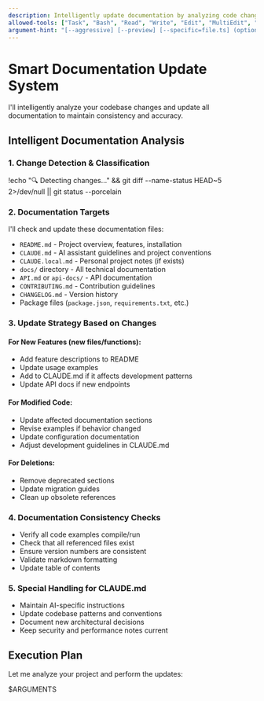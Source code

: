 ```yaml
---
description: Intelligently update documentation by analyzing code changes and maintaining consistency
allowed-tools: ["Task", "Bash", "Read", "Write", "Edit", "MultiEdit", "Glob", "Grep", "WebSearch"]
argument-hint: "[--aggressive] [--preview] [--specific=file.ts] (optional flags)"
---
```


# Smart Documentation Update System

I'll intelligently analyze your codebase changes and update all documentation to maintain consistency and accuracy.

## Intelligent Documentation Analysis

### 1. Change Detection & Classification
!echo "🔍 Detecting changes..." && git diff --name-status HEAD~5 2>/dev/null || git status --porcelain

### 2. Documentation Targets
I'll check and update these documentation files:
- `README.md` - Project overview, features, installation
- `CLAUDE.md` - AI assistant guidelines and project conventions  
- `CLAUDE.local.md` - Personal project notes (if exists)
- `docs/` directory - All technical documentation
- `API.md` or `api-docs/` - API documentation
- `CONTRIBUTING.md` - Contribution guidelines
- `CHANGELOG.md` - Version history
- Package files (`package.json`, `requirements.txt`, etc.)

### 3. Update Strategy Based on Changes

#### For New Features (new files/functions):
- Add feature descriptions to README
- Update usage examples
- Add to CLAUDE.md if it affects development patterns
- Update API docs if new endpoints

#### For Modified Code:
- Update affected documentation sections
- Revise examples if behavior changed
- Update configuration documentation
- Adjust development guidelines in CLAUDE.md

#### For Deletions:
- Remove deprecated sections
- Update migration guides
- Clean up obsolete references

### 4. Documentation Consistency Checks
- Verify all code examples compile/run
- Check that all referenced files exist
- Ensure version numbers are consistent
- Validate markdown formatting
- Update table of contents

### 5. Special Handling for CLAUDE.md
- Maintain AI-specific instructions
- Update codebase patterns and conventions
- Document new architectural decisions
- Keep security and performance notes current

## Execution Plan

Let me analyze your project and perform the updates:

$ARGUMENTS